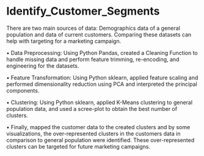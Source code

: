 # Identify_Customer_Segments
There are two main sources of data: Demographics data of a general population and data of current customers. Comparing these datasets can help with targeting for a marketing campaign. <br>

• Data Preprocessing: Using Python Pandas, created a Cleaning Function to handle missing data and perform feature trimming, re-encoding, and engineering for the datasets. <br>

• Feature Transformation: Using Python sklearn, applied feature scaling and performed dimensionality reduction using PCA and interpreted the principal components. <br>

• Clustering: Using Python sklearn, applied K-Means clustering to general population data, and used a scree-plot to obtain the best number of clusters. <br>

• Finally, mapped the customer data to the created clusters and by some visualizations, the over-represented clusters in the customers data in comparison to general population were identified. These over-represented clusters can be targeted for future marketing campaigns. <br>
